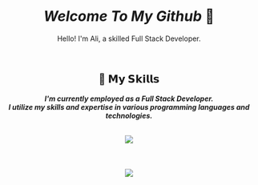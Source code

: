 <h1 align='center'><b><i>Welcome To My Github</i></b> 👋</h1>
<p align='center'>Hello! I'm Ali, a skilled Full Stack Developer.</p>

<br>
<!--- Skills --->
<h2 align='center'>🔰 𝗠𝘆 𝗦𝗸𝗶𝗹𝗹𝘀</h2>

<div align="center">
    <p><i><b>I'm currently employed as a Full Stack Developer. <br>I utilize my skills and expertise in various programming languages and technologies.</b></i></p>
    <br>
    <img src="https://skillicons.dev/icons?i=lua,py,qt,c,cpp,cs,nodejs,java,kotlin">
    <br>
    <br>
    <img src="https://skillicons.dev/icons?i=html,css,js,php,react,vue" alt="">
    <br>
    <br>
    <img src="https://skillicons.dev/icons?i=mysql,sqlite,mongodb,postgres,redis" alt="">
    <br>
    <br>
    <img src="https://skillicons.dev/icons?i=pr,ps,ai">
</div>
